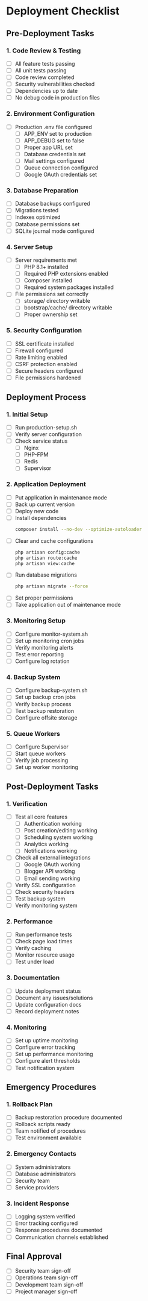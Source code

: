 # Deployment Checklist

## Pre-Deployment Tasks

### 1. Code Review & Testing
- [ ] All feature tests passing
- [ ] All unit tests passing
- [ ] Code review completed
- [ ] Security vulnerabilities checked
- [ ] Dependencies up to date
- [ ] No debug code in production files

### 2. Environment Configuration
- [ ] Production .env file configured
  - [ ] APP_ENV set to production
  - [ ] APP_DEBUG set to false
  - [ ] Proper app URL set
  - [ ] Database credentials set
  - [ ] Mail settings configured
  - [ ] Queue connection configured
  - [ ] Google OAuth credentials set

### 3. Database Preparation
- [ ] Database backups configured
- [ ] Migrations tested
- [ ] Indexes optimized
- [ ] Database permissions set
- [ ] SQLite journal mode configured

### 4. Server Setup
- [ ] Server requirements met
  - [ ] PHP 8.1+ installed
  - [ ] Required PHP extensions enabled
  - [ ] Composer installed
  - [ ] Required system packages installed
- [ ] File permissions set correctly
  - [ ] storage/ directory writable
  - [ ] bootstrap/cache/ directory writable
  - [ ] Proper ownership set

### 5. Security Configuration
- [ ] SSL certificate installed
- [ ] Firewall configured
- [ ] Rate limiting enabled
- [ ] CSRF protection enabled
- [ ] Secure headers configured
- [ ] File permissions hardened

## Deployment Process

### 1. Initial Setup
- [ ] Run production-setup.sh
- [ ] Verify server configuration
- [ ] Check service status
  - [ ] Nginx
  - [ ] PHP-FPM
  - [ ] Redis
  - [ ] Supervisor

### 2. Application Deployment
- [ ] Put application in maintenance mode
- [ ] Back up current version
- [ ] Deploy new code
- [ ] Install dependencies
  ```bash
  composer install --no-dev --optimize-autoloader
  ```
- [ ] Clear and cache configurations
  ```bash
  php artisan config:cache
  php artisan route:cache
  php artisan view:cache
  ```
- [ ] Run database migrations
  ```bash
  php artisan migrate --force
  ```
- [ ] Set proper permissions
- [ ] Take application out of maintenance mode

### 3. Monitoring Setup
- [ ] Configure monitor-system.sh
- [ ] Set up monitoring cron jobs
- [ ] Verify monitoring alerts
- [ ] Test error reporting
- [ ] Configure log rotation

### 4. Backup System
- [ ] Configure backup-system.sh
- [ ] Set up backup cron jobs
- [ ] Verify backup process
- [ ] Test backup restoration
- [ ] Configure offsite storage

### 5. Queue Workers
- [ ] Configure Supervisor
- [ ] Start queue workers
- [ ] Verify job processing
- [ ] Set up worker monitoring

## Post-Deployment Tasks

### 1. Verification
- [ ] Test all core features
  - [ ] Authentication working
  - [ ] Post creation/editing working
  - [ ] Scheduling system working
  - [ ] Analytics working
  - [ ] Notifications working
- [ ] Check all external integrations
  - [ ] Google OAuth working
  - [ ] Blogger API working
  - [ ] Email sending working
- [ ] Verify SSL configuration
- [ ] Check security headers
- [ ] Test backup system
- [ ] Verify monitoring system

### 2. Performance
- [ ] Run performance tests
- [ ] Check page load times
- [ ] Verify caching
- [ ] Monitor resource usage
- [ ] Test under load

### 3. Documentation
- [ ] Update deployment status
- [ ] Document any issues/solutions
- [ ] Update configuration docs
- [ ] Record deployment notes

### 4. Monitoring
- [ ] Set up uptime monitoring
- [ ] Configure error tracking
- [ ] Set up performance monitoring
- [ ] Configure alert thresholds
- [ ] Test notification system

## Emergency Procedures

### 1. Rollback Plan
- [ ] Backup restoration procedure documented
- [ ] Rollback scripts ready
- [ ] Team notified of procedures
- [ ] Test environment available

### 2. Emergency Contacts
- [ ] System administrators
- [ ] Database administrators
- [ ] Security team
- [ ] Service providers

### 3. Incident Response
- [ ] Logging system verified
- [ ] Error tracking configured
- [ ] Response procedures documented
- [ ] Communication channels established

## Final Approval
- [ ] Security team sign-off
- [ ] Operations team sign-off
- [ ] Development team sign-off
- [ ] Project manager sign-off
